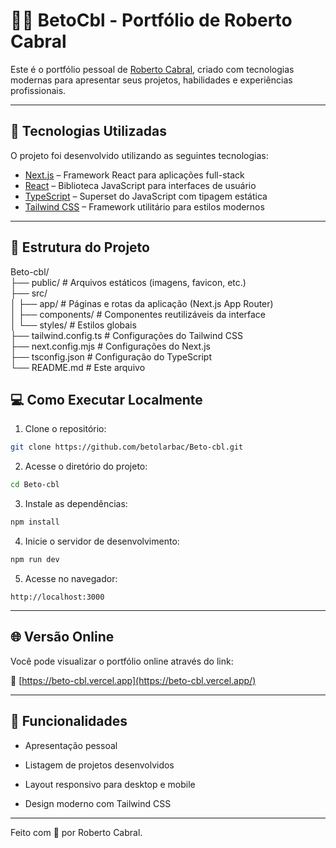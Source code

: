 


# 🧑‍💻 BetoCbl - Portfólio de Roberto Cabral

Este é o portfólio pessoal de [Roberto Cabral](https://github.com/betolarbac), criado com tecnologias modernas para apresentar seus projetos, habilidades e experiências profissionais.

---

## 🚀 Tecnologias Utilizadas

O projeto foi desenvolvido utilizando as seguintes tecnologias:

- [Next.js](https://nextjs.org/) – Framework React para aplicações full-stack
- [React](https://reactjs.org/) – Biblioteca JavaScript para interfaces de usuário
- [TypeScript](https://www.typescriptlang.org/) – Superset do JavaScript com tipagem estática
- [Tailwind CSS](https://tailwindcss.com/) – Framework utilitário para estilos modernos

---

## 📁 Estrutura do Projeto
Beto-cbl/  
├── public/ # Arquivos estáticos (imagens, favicon, etc.)  
├── src/  
│ ├── app/ # Páginas e rotas da aplicação (Next.js App Router)  
│ ├── components/ # Componentes reutilizáveis da interface  
│ └── styles/ # Estilos globais  
├── tailwind.config.ts # Configurações do Tailwind CSS  
├── next.config.mjs # Configurações do Next.js  
├── tsconfig.json # Configuração do TypeScript  
└── README.md # Este arquivo

## 💻 Como Executar Localmente

1. Clone o repositório:

```bash
git clone https://github.com/betolarbac/Beto-cbl.git

```

2.  Acesse o diretório do projeto:
    

```bash
cd Beto-cbl

```

3.  Instale as dependências:
    

```bash
npm install

```

4.  Inicie o servidor de desenvolvimento:
    

```bash
npm run dev

```

5.  Acesse no navegador:
    

```
http://localhost:3000

```

----------

## 🌐 Versão Online

Você pode visualizar o portfólio online através do link:

🔗 [https://beto-cbl.vercel.app](https://beto-cbl.vercel.app/)

----------

## 📌 Funcionalidades

-   Apresentação pessoal
    
-   Listagem de projetos desenvolvidos
    
-   Layout responsivo para desktop e mobile
    
-   Design moderno com Tailwind CSS
    

----------

Feito com 💙 por Roberto Cabral.
